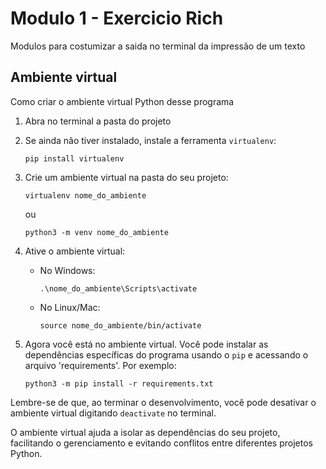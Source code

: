 # Modulo 1 - Exercicio Rich
Modulos para costumizar a saida no terminal da impressão de um texto

## Ambiente virtual
Como criar o ambiente virtual Python desse programa
1. Abra no terminal a pasta do projeto
2. Se ainda não tiver instalado, instale a ferramenta `virtualenv`:
   ```
   pip install virtualenv
   ```
3. Crie um ambiente virtual na pasta do seu projeto:
   ```
   virtualenv nome_do_ambiente
   ```
   ou
   ```
   python3 -m venv nome_do_ambiente
   ```
4. Ative o ambiente virtual:
   - No Windows:
     ```
     .\nome_do_ambiente\Scripts\activate
     ```
   - No Linux/Mac:
     ```
     source nome_do_ambiente/bin/activate
     ```

5. Agora você está no ambiente virtual. Você pode instalar as dependências específicas do programa usando o `pip` e acessando o arquivo 'requirements'. Por exemplo:
   ```
   python3 -m pip install -r requirements.txt
   ```

Lembre-se de que, ao terminar o desenvolvimento, você pode desativar o ambiente virtual digitando `deactivate` no terminal.

O ambiente virtual ajuda a isolar as dependências do seu projeto, facilitando o gerenciamento e evitando conflitos entre diferentes projetos Python.


